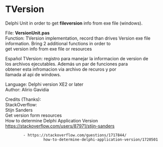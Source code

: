 # TVersion
Delphi Unit in order to get <b>fileversion</b> info from exe file (windows). 

File:       <b>VersionUnit.pas</b>                                                
Function:   TVersion implementation, record than drives Version exe file   
            information. Bring 2 additional functions in order to          
            get version info from exe file or resources                    
                                                                           
Español     TVersion: registro para manejar la informacion de version de   
            los archivos ejecutables. Además un par de funciones para      
            obtener esta infromacion via archivo de recuros y por          
            llamada al api de windows.                                     
                                                                           
Language:   Delphi version XE2 or later                                    
Author:     Alirio Gavidia                                                 
                                                                           
Credits (Thanks):                                                                   
         StackOverflow:                                                    
            Stijn Sanders                                                  
            Get version form resources                                     
            How to determine Delphi Application Version                    
            https://stackoverflow.com/users/87971/stijn-sanders            
                                                                           
            - https://stackoverflow.com/questions/1717844/                 
                     how-to-determine-delphi-application-version/1720501   
                                                                           
                                                                           
                                                                           
